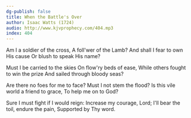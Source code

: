 ```yaml
---
dg-publish: false
title: When the Battle's Over
author: Isaac Watts (1724)
audio: http://www.kjvprophecy.com/404.mp3
index: 404
---
```


Am I a soldier of the cross,
A foll'wer of the Lamb?
And shall I fear to own His cause
Or blush to speak His name?

Must I be carried to the skies
On flow'ry beds of ease,
While others fought to win the prize
And sailed through bloody seas?

Are there no foes for me to face?
Must I not stem the flood?
Is this vile world a friend to grace,
To help me on to God?

Sure I must fight if I would reign:
Increase my courage, Lord;
I'll bear the toil, endure the pain,
Supported by Thy word.